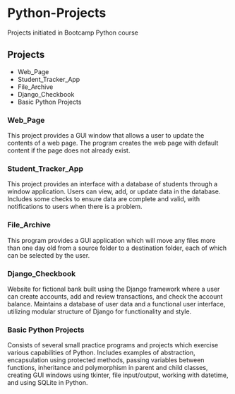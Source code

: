 # Python-Projects
Projects initiated in Bootcamp Python course
## Projects
* Web_Page
* Student_Tracker_App
* File_Archive
* Django_Checkbook
* Basic Python Projects

### Web_Page
This project provides a GUI window that allows a user to update the contents of a web page.  The program creates the web page with default content if the page does not already exist.

### Student_Tracker_App
This project provides an interface with a database of students through a window application.  Users can view, add, or update data in the database.  Includes some checks to ensure data are complete and valid, with notifications to users when there is a problem. 

### File_Archive
This program provides a GUI application which will move any files more than one day old from a source folder to a destination folder, each of which can be selected by the user. 

### Django_Checkbook
Website for fictional bank built using the Django framework where a user can create accounts, add and review transactions, and check the account balance. Maintains a database of user data and a functional user interface, utilizing modular structure of Django for functionality and style.
### Basic Python Projects
Consists of several small practice programs and projects which exercise various capabilities of Python. 
Includes examples of abstraction, encapsulation using protected methods, passing variables between functions, inheritance and polymorphism in parent and child classes, creating GUI windows using tkinter, file input/output, working with datetime, and using SQLite in Python.

